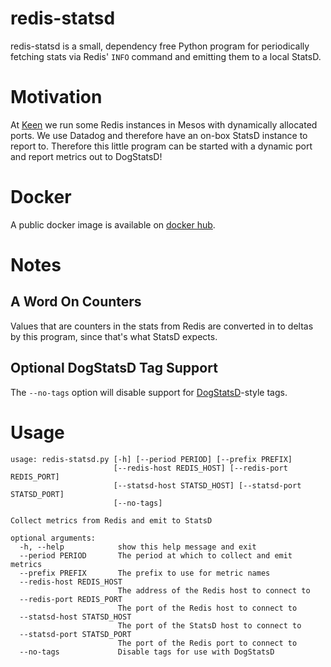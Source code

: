 # redis-statsd

redis-statsd is a small, dependency free Python program for periodically fetching stats via Redis' `INFO`
command and emitting them to a local StatsD.

# Motivation

At [Keen](http://keen.io) we run some Redis instances in Mesos with dynamically allocated ports. We use Datadog and
therefore have an on-box StatsD instance to report to. Therefore this little program can be started with a dynamic
port and report metrics out to DogStatsD!

# Docker
A public docker image is available on [docker hub](https://hub.docker.com/r/keen/redis-statsd/).

# Notes

## A Word On Counters

Values that are counters in the stats from Redis are converted in to deltas by this program, since that's what StatsD
expects.

## Optional DogStatsD Tag Support

The `--no-tags` option will disable support for [DogStatsD](http://docs.datadoghq.com/guides/dogstatsd/)-style tags.

# Usage

```
usage: redis-statsd.py [-h] [--period PERIOD] [--prefix PREFIX]
                       [--redis-host REDIS_HOST] [--redis-port REDIS_PORT]
                       [--statsd-host STATSD_HOST] [--statsd-port STATSD_PORT]
                       [--no-tags]

Collect metrics from Redis and emit to StatsD

optional arguments:
  -h, --help            show this help message and exit
  --period PERIOD       The period at which to collect and emit metrics
  --prefix PREFIX       The prefix to use for metric names
  --redis-host REDIS_HOST
                        The address of the Redis host to connect to
  --redis-port REDIS_PORT
                        The port of the Redis host to connect to
  --statsd-host STATSD_HOST
                        The port of the StatsD host to connect to
  --statsd-port STATSD_PORT
                        The port of the Redis port to connect to
  --no-tags             Disable tags for use with DogStatsD
```
